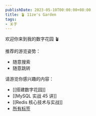 ```yaml
---
publishDate: 2023-05-10T00:00:00+08:00
title: 🪴 11ze's Garden
tags:
- 关于
---
```


欢迎你来到我的数字花园 🪴

推荐的游览姿势：

  - 随意搜索
  - 随意跳转

请游览你感兴趣的内容：

  - [[搭建数字花园]]
  - [[MySQL 实战 45 讲]]
  - [[Redis 核心技术与实战]]
  - [所有标签](https://wangze.tech/tags/)
